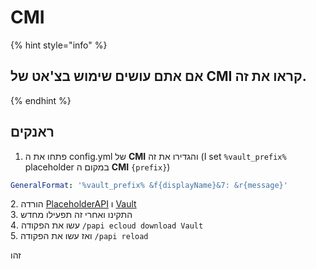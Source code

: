 # CMI

{% hint style="info" %}
## אם אתם עושים שימוש בצ'אט של CMI קראו את זה.
{% endhint %}

## ראנקים

1. פתחו את ה config.yml של **CMI** והגדירו את זה (I set `%vault_prefix%` placeholder במקום ה **CMI** `{prefix}`)

```yaml
GeneralFormat: '%vault_prefix% &f{displayName}&7: &r{message}'
```

2\. הורדה [PlaceholderAPI](https://www.spigotmc.org/resources/placeholderapi.6245/) ו [Vault](https://github.com/MilkBowl/Vault/releases/latest)\
3\. התקינו ואחרי זה תפעילו מחדש\
4\. עשו את הפקודה  `/papi ecloud download Vault`\
5\. ואז עשו את הפקודה `/papi reload`

זהו
